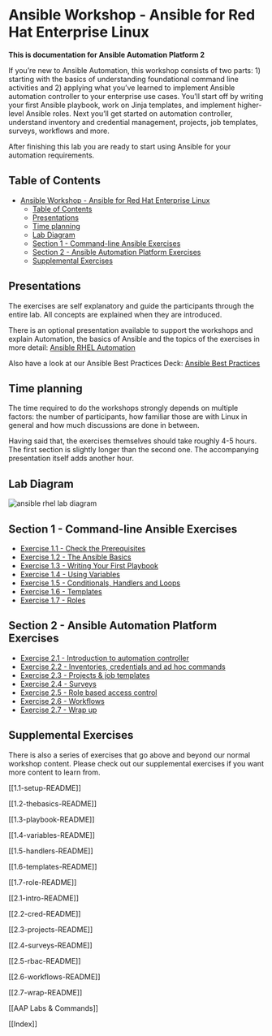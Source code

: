# Ansible Workshop - Ansible for Red Hat Enterprise Linux


**This is documentation for Ansible Automation Platform 2**


If you’re new to Ansible Automation, this workshop consists of two parts: 1) starting with the basics of understanding foundational command line activities and 2) applying what you’ve learned to implement Ansible automation controller to your enterprise use cases. You’ll start off by writing your first Ansible playbook, work on Jinja templates, and implement higher-level Ansible roles. Next you’ll get started on automation controller, understand inventory and credential management, projects, job templates, surveys, workflows and more.

After finishing this lab you are ready to start using Ansible for your automation requirements.

## Table of Contents

- [Ansible Workshop - Ansible for Red Hat Enterprise Linux](#ansible-workshop---ansible-for-red-hat-enterprise-linux)
  - [Table of Contents](#table-of-contents)
  - [Presentations](#presentations)
  - [Time planning](#time-planning)
  - [Lab Diagram](#lab-diagram)
  - [Section 1 - Command-line Ansible Exercises](#section-1---command-line-ansible-exercises)
  - [Section 2 - Ansible Automation Platform Exercises](#section-2---ansible-automation-platform-exercises)
  - [Supplemental Exercises](#supplemental-exercises)

## Presentations

The exercises are self explanatory and guide the participants through the entire lab. All concepts are explained when they are introduced.

There is an optional presentation available to support the workshops and explain Automation, the basics of Ansible and the topics of the exercises in more detail:
[Ansible RHEL Automation](../../decks/ansible_rhel.pdf)

Also have a look at our Ansible Best Practices Deck:
[Ansible Best Practices](../../decks/ansible_best_practices.pdf)

## Time planning

The time required to do the workshops strongly depends on multiple factors: the number of participants, how familiar those are with Linux in general and how much discussions are done in between.

Having said that, the exercises themselves should take roughly 4-5 hours. The first section is slightly longer than the second one. The accompanying presentation itself adds another hour.

## Lab Diagram

![ansible rhel lab diagram](../../images/rhel_lab_diagram.png)

## Section 1 - Command-line Ansible Exercises

* [Exercise 1.1 - Check the Prerequisites](1.1-setup)
* [Exercise 1.2 - The Ansible Basics](1.2-thebasics)
* [Exercise 1.3 - Writing Your First Playbook](1.3-playbook)
* [Exercise 1.4 - Using Variables](1.4-variables)
* [Exercise 1.5 - Conditionals, Handlers and Loops](1.5-handlers)
* [Exercise 1.6 - Templates](1.6-templates)
* [Exercise 1.7 - Roles](1.7-role)

## Section 2 - Ansible Automation Platform Exercises

* [Exercise 2.1 - Introduction to automation controller](2.1-intro)
* [Exercise 2.2 - Inventories, credentials and ad hoc commands](2.2-cred)
* [Exercise 2.3 - Projects & job templates](2.3-projects)
* [Exercise 2.4 - Surveys](2.4-surveys)
* [Exercise 2.5 - Role based access control](2.5-rbac)
* [Exercise 2.6 - Workflows](2.6-workflows)
* [Exercise 2.7 - Wrap up](2.7-wrap)

## Supplemental Exercises

There is also a series of exercises that go above and beyond our normal workshop content.  Please check out our supplemental exercises if you want more content to learn from.


[[1.1-setup-README]] 

[[1.2-thebasics-README]]  

[[1.3-playbook-README]]  

[[1.4-variables-README]]  

[[1.5-handlers-README]]  

[[1.6-templates-README]]   

[[1.7-role-README]]  

[[2.1-intro-README]]  

[[2.2-cred-README]]  

[[2.3-projects-README]]   

[[2.4-surveys-README]]  

[[2.5-rbac-README]]   

[[2.6-workflows-README]]  

[[2.7-wrap-README]]  

[[AAP Labs & Commands]]  

[[Index]]


